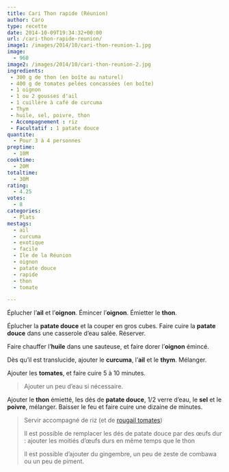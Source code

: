 ```yaml
---
title: Cari Thon rapide (Réunion)
author: Caro
type: recette
date: 2014-10-09T19:34:32+00:00
url: /cari-thon-rapide-reunion/
image1: /images/2014/10/cari-thon-reunion-1.jpg
image:
  - 960
image2: /images/2014/10/cari-thon-reunion-2.jpg
ingredients:
 - 300 g de thon (en boîte au naturel)
 - 400 g de tomates pelées concassées (en boîte)
 - 1 oignon
 - 1 ou 2 gousses d'ail
 - 1 cuillère à café de curcuma
 - Thym
 - huile, sel, poivre, thon
 - Accompagnement : riz
 - Facultatif : 1 patate douce
quantite:
  - Pour 3 à 4 personnes
preptime:
  - 10M
cooktime:
  - 20M
totaltime:
  - 30M
rating:
  - 4.25
votes:
  - 8
categories:
  - Plats
mestags:
  - ail
  - curcuma
  - exotique
  - facile
  - Ile de la Réunion
  - oignon
  - patate douce
  - rapide
  - thon
  - tomate

---
```

Éplucher l&rsquo;**ail** et l&rsquo;**oignon**. Émincer l&rsquo;**oignon**. Émietter le **thon**.

Éplucher la **patate douce** et la couper en gros cubes. Faire cuire la **patate douce** dans une casserole d&rsquo;eau salée. Réserver.

Faire chauffer l&rsquo;**huile** dans une sauteuse, et faire dorer l&rsquo;**oignon** émincé.

Dès qu&rsquo;il est translucide, ajouter le **curcuma**, l&rsquo;**ail** et le **thym**. Mélanger.

Ajouter les **tomates**, et faire cuire 5 à 10 minutes.

> Ajouter un peu d&rsquo;eau si nécessaire.

Ajouter le **thon** émietté, les dés de **patate douce**, 1/2 verre d&rsquo;eau, le **sel** et le **poivre**, mélanger. Baisser le feu et faire cuire une dizaine de minutes.

> Servir accompagné de riz (et de [rougail tomates][1])
> 
> Il est possible de remplacer les dés de patate douce par des œufs dur : ajouter les moitiés d’œufs durs en même temps que le thon
> 
> Il est possible d&rsquo;ajouter du gingembre, un peu de zeste de combawa ou un peu de piment.

 [1]: http://www.instamiam.fr/rougail-de-tomates/ "Rougail de tomates"